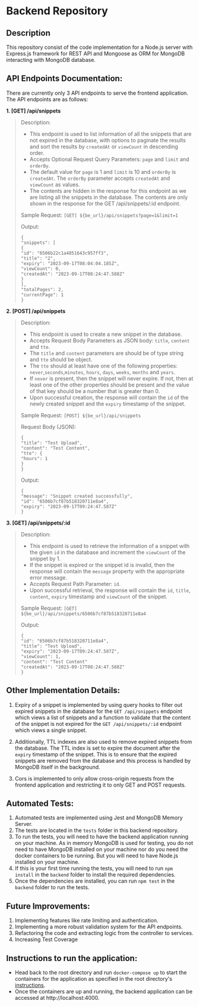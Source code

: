 # Backend Repository


## Description
This repository consist of the code implementation for a Node.js server with Express.js framework for REST API and Mongoose as ORM for MongoDB interacting with MongoDB database.


## API Endpoints Documentation:
There are currently only 3 API endpoints to serve the frontend application. The API endpoints are as follows:


**1. [GET] /api/snippets**
> Description:
>- This endpoint is used to list information of all the snippets that are not expired in the database, with options to paginate the results and sort the results by `createdAt` or `viewCount` in descending order.
>- Accepts Optional Request Query Parameters: `page` and `limit` and `orderBy`.
>- The default value for `page` is 1 and `limit` is 10 and `orderBy` is `createdAt`. The `orderBy` parameter accepts `createdAt` and `viewCount` as values.
>- The contents are hidden in the response for this endpoint as we are listing all the snippets in the database. The contents are only shown in the response for the GET /api/snippets/:id endpoint.
>
> Sample Request: `[GET] ${be_url}/api/snippets?page=1&limit=1`
>
> Output:
> ```
> {
> "snippets": [
> {
> "id": "6506b22c1a4851643c957ff3",
> "title": "2",
> "expiry": "2023-09-17T08:04:04.185Z",
> "viewCount": 0,
> "createdAt": "2023-09-17T08:24:47.588Z"
> }
> ],
> "totalPages": 2,
> "currentPage": 1
> }
> ```


**2. [POST] /api/snippets**
> Description:
>- This endpoint is used to create a new snippet in the database.
>- Accepts Request Body Parameters as JSON body: `title`, `content` and `tte`.
>- The `title` and `content` parameters are should be of type string and `tte` should be object.
>- The `tte` should at least have one of the following properties: `never`,`seconds`,`minutes`, `hours`, `days`, `weeks`, `months` and `years`.
>- If `never` is present, then the snippet will never expire. If not, then at least one of the other properties should be present and the value of that key should be a number that is greater than 0.
>- Upon successful creation, the response will contain the `id` of the newly created snippet and the `expiry` timestamp of the snippet.
>
> Sample Request: `[POST] ${be_url}/api/snippets`
>
> Request Body (JSON):
> ```
> {
> "title": "Test Upload",
> "content": "Test Content",
> "tte": {
> "hours": 1
> }
> }
>```
> Output:
> ```
> {
> "message": "Snippet created successfully",
> "id": "6506b7cf87b518320711e8a4",
> "expiry": "2023-09-17T09:24:47.587Z"
> }
> ```


**3. [GET] /api/snippets/:id**
> Description:
>- This endpoint is used to retrieve the information of a snippet with the given `id` in the database and increment the `viewCount` of the snippet by 1.
>- If the snippet is expired or the snippet id is invalid, then the response will contain the `message` property with the appropriate error message.
>- Accepts Request Path Parameter: `id`.
>- Upon successful retrieval, the response will contain the `id`, `title`, `content`, `expiry` timestamp and `viewCount` of the snippet.
>
> Sample Request: `[GET] ${be_url}/api/snippets/6506b7cf87b518320711e8a4`
>
> Output:
> ```
> {
> "id": "6506b7cf87b518320711e8a4",
> "title": "Test Upload",
> "expiry": "2023-09-17T09:24:47.587Z",
> "viewCount": 1,
> "content": "Test Content"
> "createdAt": "2023-09-17T08:24:47.588Z"
> }
> ```


## Other Implementation Details:
1) Expiry of a snippet is implemented by using query hooks to filter out expired snippets in the database for the `GET /api/snippets` endpoint which views a list of snippets and a function to validate that the content of the snippet is not expired for the `GET /api/snippets/:id` endpoint which views a single snippet.


2) Additionally, TTL indexes are also used to remove expired snippets from the database. The TTL index is set to expire the document after the `expiry` timestamp of the snippet. This is to ensure that the expired snippets are removed from the database and this process is handled by MongoDB itself in the background.


3) Cors is implemented to only allow cross-origin requests from the frontend application and restricting it to only GET and POST requests.

## Automated Tests:
1) Automated tests are implemented using Jest and MongoDB Memory Server.
2) The tests are located in the `tests` folder in this backend repository.
3) To run the tests, you will need to have the backend application running on your machine. As in memory MongoDB is used for testing, you do not need to have MongoDB installed on your machine nor do you need the docker containers to be running. But you will need to have Node.js installed on your machine.
4) If this is your first time running the tests, you will need to run `npm install` in the `backend` folder to install the required dependencies.
5) Once the dependencies are installed, you can run `npm test` in the `backend` folder to run the tests.

## Future Improvements:
1) Implementing features like rate limiting and authentication.
2) Implementing a more robust validation system for the API endpoints.
3) Refactoring the code and extracting logic from the controller to services.
4) Increasing Test Coverage


## Instructions to run the application:
- Head back to the root directory and run ```docker-compose up``` to start the containers for the application as specified in the root directory's [instructions](../Readme.md).
- Once the containers are up and running, the backend application can be accessed at http://localhost:4000.


